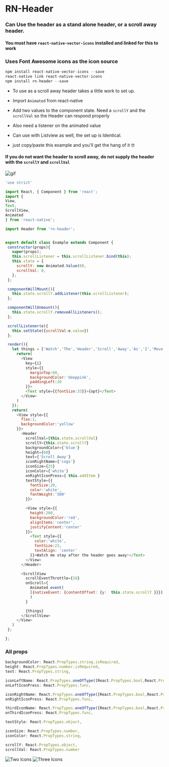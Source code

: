 # RN-Header

### Can Use the header as a stand alone header, or a scroll away header.

#### You must have `react-native-vector-icons` installed and linked for this to work


### Uses Font Awesome icons as the icon source
```js
npm install react-native-vector-icons --save
react-native link react-native-vector-icons
npm install rn-header --save

```


- To use as a scroll away header takes a little work to set up.
-  Import `Animated` from react-native
- Add two values to the component state.  Need a `scrollY` and the `scrollVal` so the Header can respond properly

- Also need a listener on the animated value

- Can use with Listview as well, the set up is Identical.

- just copy/paste this example and you'll get the hang of it 🤓

####  If you do not want the header to scroll away,  do not supply the header with the `scrollY` and `scrollVal`



![gif](./scrollaway.gif "scroll away")

```js
'use strict'

import React, { Component } from 'react';
import {
View,
Text,
ScrollView,
Animated
} from 'react-native';

import Header from 'rn-header';


export default class Example extends Component {
 constructor(props){
   super(props);
   this.scrollListener = this.scrollListener.bind(this);
   this.state = {
     scrollY: new Animated.Value(0),
     scrollVal: 0,
   };
 };

 componentWillMount(){
   this.state.scrollY.addListener(this.scrollListener);
 };

 componentWillUnmount(){
   this.state.scrollY.removeAllListeners();
 };

 scrollListener(e){
   this.setState({scrollVal:e.value})
 };

 render(){
   let things = ['Watch','The','Header','Scroll','Away','As','I','Move'].map((opt,i) => {
     return(
       <View
         key={i}
         style={{
           marginTop:60,
           backgroundColor:'deeppink',
           paddingLeft:20
         }}>
         <Text style={{fontSize:33}}>{opt}</Text>
       </View>
     )
   });
   return(
     <View style={{
       flex:1,
       backgroundColor:'yellow'
     }}>
       <Header
         scrollVal={this.state.scrollVal}
         scrollY={this.state.scrollY}
         backgroundColor={'blue'}
         height={60}
         text={'Scroll Away'}
         iconRightName={'cogs'}
         iconSize={25}
         iconColor={'white'}
         onRightIconPress={ this.addItem }
         textStyle={{
           fontSize:20,
           color:'white',
           fontWeight:'500'
         }}>

         <View style={{
           height:200,
           backgroundColor:'red',
           alignItems:'center',
           justifyContent:'center'
         }}>
           <Text style={{
             color:'white',
             fontSize:23,
             textAlign: 'center'
           }}>Watch me stay after the header goes away!</Text>
         </View>
       </Header>

       <ScrollView
         scrollEventThrottle={16}
         onScroll={
           Animated.event(
           [{nativeEvent: {contentOffset: {y:  this.state.scrollY }}}]
           )
         }

         {things}
       </ScrollView>
     </View>
   )
 };

};
```

### All props
```js
backgroundColor: React.PropTypes.string.isRequired,
height: React.PropTypes.number.isRequired,
text: React.PropTypes.string,

iconLeftName: React.PropTypes.oneOfType([React.PropTypes.bool,React.PropTypes.string]),
onLeftIconPress: React.PropTypes.func,

iconRightName: React.PropTypes.oneOfType([React.PropTypes.bool,React.PropTypes.string]),
onRightIconPress: React.PropTypes.func,

thirdIconName: React.PropTypes.oneOfType([React.PropTypes.bool,React.PropTypes.string]),
onThirdIconPress: React.PropTypes.func,

textStyle: React.PropTypes.object,

iconSize: React.PropTypes.number,
iconColor: React.PropTypes.string,

scrollY: React.PropTypes.object,
scrollVal: React.PropTypes.number

```
![Two Icons](./TwoIcons.png "Two Icons")
![Three Icons](./ThreeIcons.png "Three Icons")
